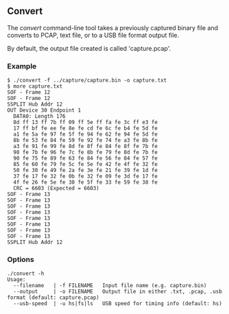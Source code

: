 ## Convert

The *convert* command-line tool takes a previously captured binary file and converts to PCAP, text file, or to a USB file format output file.

By default, the output file created is called 'capture.pcap'.

### Example
```
$ ./convert -f ../capture/capture.bin -o capture.txt
$ more capture.txt
SOF - Frame 12
SOF - Frame 12
SSPLIT Hub Addr 12
OUT Device 30 Endpoint 1
  DATA0: Length 176
  8d ff 13 ff 7b ff 09 ff 5e ff fa fe 3c ff e3 fe 
  17 ff bf fe ee fe 8e fe cd fe 6c fe b4 fe 5d fe 
  a1 fe 5a fe 97 fe 5f fe 94 fe 62 fe 94 fe 5d fe 
  8b fe 53 fe 84 fe 59 fe 92 fe 74 fe a3 fe 8b fe 
  a3 fe 91 fe 99 fe 8d fe 8f fe 84 fe 8f fe 7b fe 
  98 fe 7b fe 96 fe 7c fe 8b fe 79 fe 8d fe 7b fe 
  90 fe 75 fe 89 fe 63 fe 84 fe 56 fe 84 fe 57 fe 
  85 fe 60 fe 79 fe 5c fe 5e fe 42 fe 4f fe 32 fe 
  50 fe 30 fe 49 fe 2a fe 3e fe 21 fe 39 fe 1d fe 
  37 fe 17 fe 32 fe 0b fe 32 fe 09 fe 3d fe 17 fe 
  4f fe 26 fe 5e fe 30 fe 5f fe 33 fe 59 fe 38 fe 
  CRC = 6603 (Expected = 6603)
SOF - Frame 13
SOF - Frame 13
SOF - Frame 13
SOF - Frame 13
SOF - Frame 13
SOF - Frame 13
SOF - Frame 13
SOF - Frame 13
SSPLIT Hub Addr 12
```

### Options
```
./convert -h
Usage:
  --filename   | -f FILENAME   Input file name (e.g. capture.bin)
  --output     | -o FILENAME   Output file in either .txt, .pcap, .usb format (default: capture.pcap)
  --usb-speed  | -u hs|fs|ls   USB speed for timing info (default: hs)
```
